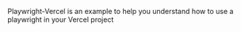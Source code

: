 Playwright-Vercel is an example to help you understand how to use a playwright in your Vercel project

